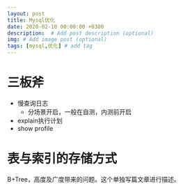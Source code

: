 ```yaml
---
layout: post
title: Mysql优化
date: 2020-02-10 00:00:00 +0300
description:  # Add post description (optional)
img: # Add image post (optional)
tags: [mysql,优化] # add tag
---
```


# 三板斧
- 慢查询日志
    - 分场景开启，一般在自测，内测前开启
- explain执行计划
- show profile

# 表与索引的存储方式
B+Tree，高度及广度带来的问题。这个单独写篇文章进行描述。

#